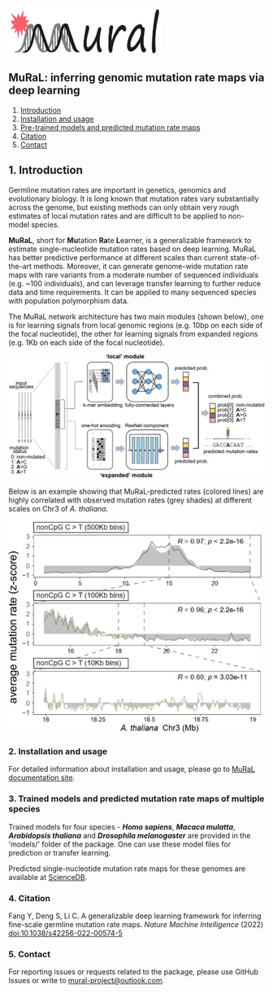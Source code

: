 <img src="./docs/images/mural-logo.jpg" alt="MuRaL logo" width="300"/>

## MuRaL: inferring genomic mutation rate maps via deep learning
1. [Introduction](#Introduction)
2. [Installation and usage](#Usage)
3. [Pre-trained models and predicted mutation rate maps](#Trained_models)
4. [Citation](#Citation)
5. [Contact](#Contact)


## 1. Introduction <a name="Introduction"></a>
Germline mutation rates are important in genetics, genomics and evolutionary biology. It is long known that mutation rates vary substantially across the genome, but existing methods can only obtain very rough estimates of local mutation rates and are difficult to be applied to non-model species. 

**MuRaL**, short for **Mu**tation **Ra**te **L**earner, is a generalizable framework to estimate single-nucleotide mutation rates based on deep learning. MuRaL has better predictive performance at different scales than current state-of-the-art methods. Moreover, it can generate genome-wide mutation rate maps with rare variants from a moderate number of sequenced individuals (e.g. ~100 individuals), and can leverage transfer learning to further reduce data and time requirements. It can be applied to many sequenced species with population polymorphism data. 

The MuRaL network architecture has two main modules (shown below), one is for learning signals from local genomic regions (e.g. 10bp on each side of the focal nucleotide), the other for learning signals from expanded regions (e.g. 1Kb on each side of the focal nucleotide).

<img src="./docs/images/model_schematic.jpg" alt="model schematic" width="830"/>

Below is an example showing that MuRaL-predicted rates (colored lines) are highly correlated with observed mutation rates (grey shades) at different scales on Chr3 of *A. thaliana*. 

<img src="./docs/images/regional_correlation_example.jpg" alt="model schematic" width="500"/>

### 2. Installation and usage <a name="Usage"></a> 
For detailed information about installation and usage, please go to [MuRaL documentation site](https://mural-doc.readthedocs.io).

### 3. Trained models and predicted mutation rate maps of multiple species <a name="Trained_models"></a>
Trained models for four species - ***Homo sapiens***, ***Macaca mulatta***, ***Arabidopsis thaliana*** and ***Drosophila melanogaster*** are provided in the 'models/' folder of the package. One can use these model files for prediction or transfer learning.
 
Predicted single-nucleotide mutation rate maps for these genomes are available at [ScienceDB](https://www.doi.org/10.11922/sciencedb.01173).

### 4. Citation <a name="Citation"></a>
Fang Y, Deng S, Li C. A generalizable deep learning framework for inferring fine-scale germline mutation rate maps. *Nature Machine Intelligence* (2022) [doi:10.1038/s42256-022-00574-5](https://doi.org/10.1038/s42256-022-00574-5)

### 5. Contact <a name="Contact"></a>
For reporting issues or requests related to the package, please use GitHub Issues or write to mural-project@outlook.com.
